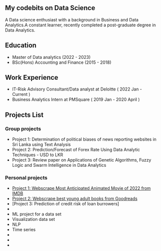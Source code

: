 ## My codebits on Data Science
A Data science enthusiast with a background in Business and Data Analytics.A constant learner, recently completed a post-graduate degree in Data Analytics. 

## Education
- Master of Data analytics (2022 - 2023)
- BSc(Hons) Accounting and Finance (2015 - 2018)

## Work Experience
- IT-Risk Advisory Consultant/Data analyst at Deloitte ( 2022 Jan - Current )
- Business Analytics Intern at PMSquare ( 2019 Jan - 2020 April )

## Projects List

### Group projects
- Project 1: Determination of political biases of news reporting websites in Sri Lanka using Text Analysis
- Project 2: Prediction/Forecast of Forex Rate Using Data Analytic Techniques - USD to LKR
- Project 3: Review paper on Applications of Genetic Algorithms, Fuzzy Logic and Swarm Intelligence in Data Analytics

### Personal projects
- [Project 1: Webscrape Most Anticipated Animated Movie of 2022 from IMDB](https://github.com/SachiD123/MyPortfolio.github.io/blob/main/Jnotesbooks/Webscraping_moviedata.ipynb)
- [Project 2: Webscrape best young adult books from Goodreads](https://github.com/SachiD123/MyPortfolio.github.io/blob/main/Jnotesbooks/webscrape_books_list.ipynb)
- [Project 3: Prediction of credit risk of loan burrowers]
- 
- ML project for a data set 
- Visualization data set
- NLP
- Time series
- 
- 
- 
